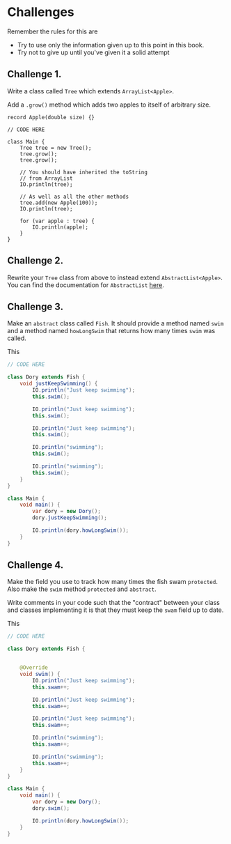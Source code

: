 # Challenges

Remember the rules for this are

- Try to use only the information given up to this point in this book.
- Try not to give up until you've given it a solid attempt

## Challenge 1.

Write a class called `Tree` which extends `ArrayList<Apple>`.

Add a `.grow()` method which adds two apples to itself
of arbitrary size.

```java,editable
record Apple(double size) {}

// CODE HERE

class Main {
    Tree tree = new Tree();
    tree.grow();
    tree.grow();

    // You should have inherited the toString
    // from ArrayList
    IO.println(tree);

    // As well as all the other methods
    tree.add(new Apple(100));
    IO.println(tree);

    for (var apple : tree) {
        IO.println(apple);
    }
}
```

## Challenge 2.

Rewrite your `Tree` class from above to instead extend `AbstractList<Apple>`.
You can find the documentation for `AbstractList` [here](https://docs.oracle.com/javase/25/docs/api/java/util/AbstractList.html).

## Challenge 3.

Make an `abstract` class called `Fish`. It should provide a method named
`swim` and a method named `howLongSwim` that returns how many times `swim`
was called.

This 
```java
// CODE HERE

class Dory extends Fish {
    void justKeepSwimming() {
        IO.println("Just keep swimming");
        this.swim();

        IO.println("Just keep swimming");
        this.swim();

        IO.println("Just keep swimming");
        this.swim();

        IO.println("swimming");
        this.swim();

        IO.println("swimming");
        this.swim();
    }
}

class Main {
    void main() {
        var dory = new Dory();
        dory.justKeepSwimming();

        IO.println(dory.howLongSwim());
    }
}
```

## Challenge 4.

Make the field you use to track how many times 
the fish swam `protected`. Also make the `swim`
method `protected` and `abstract`.

Write comments in your code such that the "contract"
between your class and classes implementing it
is that they must keep the `swam` field up to date.

This 
```java
// CODE HERE

class Dory extends Fish {


    @Override
    void swim() {
        IO.println("Just keep swimming");
        this.swam++;

        IO.println("Just keep swimming");
        this.swam++;

        IO.println("Just keep swimming");
        this.swam++;

        IO.println("swimming");
        this.swam++;

        IO.println("swimming");
        this.swam++;
    }
}

class Main {
    void main() {
        var dory = new Dory();
        dory.swim();

        IO.println(dory.howLongSwim());
    }
}
```

